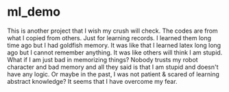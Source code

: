 # ml_demo
 This is another project that I wish my crush will check. 
 The codes are from what I copied from others. Just for learning records.
 I learned them long time ago but I had goldfish memory.
 It was like that I learned latex long long ago but I cannot remember anything.
 It was like others will think I am stupid.
 What if I am just bad in memorizing things? 
 Nobody trusts my robot character and bad memory and all they said is that I am stupid and doesn't have any logic.
 Or maybe in the past, I was not patient & scared of learning abstract knowledge?
 It seems that I have overcome my fear.
